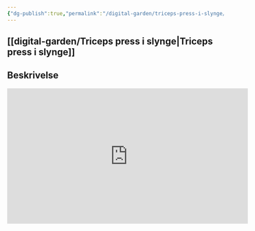 ```yaml
---
{"dg-publish":true,"permalink":"/digital-garden/triceps-press-i-slynge/","tags":["private","digital-garden"]}
---
```


## [[digital-garden/Triceps press i slynge\|Triceps press i slynge]]


## Beskrivelse

<iframe width="560" height="315" src="https://www.youtube.com/embed/4Xhce_zqmys?start=50" frameborder="0" allowfullscreen></iframe>